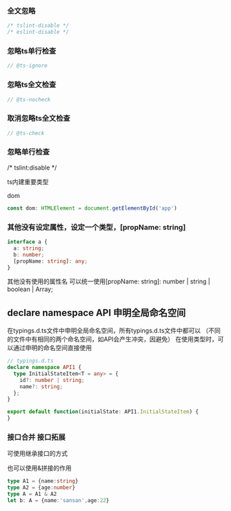 ### 全文忽略
```ts
/* tslint-disable */
/* eslint-disable */
```

### 忽略ts单行检查

```ts
// @ts-ignore
```

### 忽略ts全文检查

```ts
// @ts-nocheck
```


### 取消忽略ts全文检查

```ts
// @ts-check
```



### 忽略单行检查
/* tslint:disable */

ts内建重要类型

dom
```typescript
const dom: HTMLElement = document.getElementById('app')
```


### 其他没有设定属性，设定一个类型，[propName: string]

```typescript
interface a {
  a: string;
  b: number;
  [propName: string]: any;
}
```

其他没有使用的属性名 可以统一使用[propName: string]: number | string | boolean | Array<string>;


## declare namespace API 申明全局命名空间

在typings.d.ts文件中申明全局命名空间，所有typings.d.ts文件中都可以
（不同的文件中有相同的两个命名空间，如API会产生冲突，因避免）
在使用类型时，可以通过申明的命名空间直接使用

```ts
// typings.d.ts
declare namespace API1 {
  type InitialStateItem<T = any> = {
    id?: number | string;
    name?: string;
  };
}
```
```ts
export default function(initialState: API1.InitialStateItem) {
}
```

### 接口合并 接口拓展

可使用继承接口的方式

也可以使用&拼接的作用
```typescript
type A1 = {name:string}
type A2 = {age:number}
type A = A1 & A2
let b: A = {name:'sansan',age:22}
```
